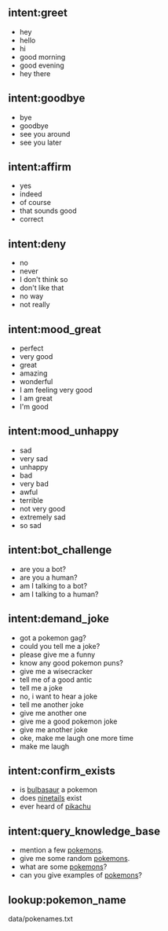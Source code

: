 
## intent:greet
- hey
- hello
- hi
- good morning
- good evening
- hey there

## intent:goodbye
- bye
- goodbye
- see you around
- see you later

## intent:affirm
- yes
- indeed
- of course
- that sounds good
- correct

## intent:deny
- no
- never
- I don't think so
- don't like that
- no way
- not really

## intent:mood_great
- perfect
- very good
- great
- amazing
- wonderful
- I am feeling very good
- I am great
- I'm good

## intent:mood_unhappy
- sad
- very sad
- unhappy
- bad
- very bad
- awful
- terrible
- not very good
- extremely sad
- so sad

## intent:bot_challenge
- are you a bot?
- are you a human?
- am I talking to a bot?
- am I talking to a human?

## intent:demand_joke
- got a pokemon gag?
- could you tell me a joke?
- please give me a funny
- know any good pokemon puns?
- give me a wisecracker
- tell me of a good antic
- tell me a joke
- no, i want to hear a joke
- tell me another joke
- give me another one
- give me a good pokemon joke
- give me another joke
- oke, make me laugh one more time
- make me laugh

## intent:confirm_exists
- is [bulbasaur](pokemon_name) a pokemon
- does [ninetails](pokemon_name) exist
- ever heard of [pikachu](pokemon_name)

## intent:query_knowledge_base
- mention a few [pokemons](object_type:pokemon).
- give me some random [pokemons](object_type:pokemon).
- what are some [pokemons](object_type:pokemon)?
- can you give examples of [pokemons](object_type:pokemon)?
  
## lookup:pokemon_name
  data/pokenames.txt